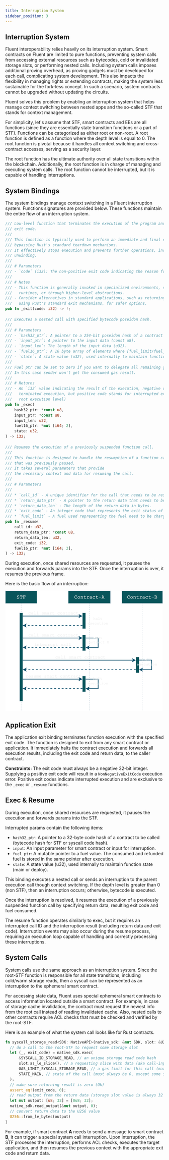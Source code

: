 ```yaml
---
title: Interruption System
sidebar_position: 3
---
```

Interruption System
---

Fluent interoperability relies heavily on its interruption system.
Smart contracts on Fluent are limited to pure functions,
preventing system calls from accessing external resources such as bytecodes, cold or invalidated storage slots,
or performing nested calls.
Including system calls imposes additional proving overhead,
as proving gadgets must be developed for each call, complicating system development.
This also impacts the flexibility in managing rights or extending contracts,
making the system less sustainable for the fork-less concept.
In such a scenario, system contracts cannot be upgraded without updating the circuits.

Fluent solves this problem by enabling an interruption system that helps manage context switching between nested apps
and the so-called STF that stands for context management.

For simplicity, let's assume that STF, smart contracts and EEs are all functions
(since they are essentially state transition functions or a part of STF).
Functions can be categorized as either root or non-root.
A root function is defined as a function where the depth level is equal to 0.
The root function is pivotal because it handles all context switching and cross-contract accesses,
serving as a security layer.

The root function has the ultimate authority over all state transitions within the blockchain.
Additionally, the root function is in charge of managing and executing system calls.
The root function cannot be interrupted, but it is capable of handling interruptions.

## System Bindings

The system bindings manage context switching in a Fluent interruption system.
Functions signatures are provided below.
These functions maintain the entire flow of an interruption system.

```rust
/// Low-level function that terminates the execution of the program and exits with the specified
/// exit code.
///
/// This function is typically used to perform an immediate and final exit of a program,
/// bypassing Rust's standard teardown mechanisms.
/// It effectively stops execution and prevents further operations, including cleanup or
/// unwinding.
///
/// # Parameters
/// - `code` (i32): The non-positive exit code indicating the reason for termination.
///
/// # Notes
/// - This function is generally invoked in specialized environments, such as WebAssembly
///   runtimes, or through higher-level abstractions.
/// - Consider alternatives in standard applications, such as returning control to the caller or
///   using Rust's standard exit mechanisms, for safer options.
pub fn _exit(code: i32) -> !;

/// Executes a nested call with specified bytecode poseidon hash.
///
/// # Parameters
/// - `hash32_ptr`: A pointer to a 254-bit poseidon hash of a contract to be called.
/// - `input_ptr`: A pointer to the input data (const u8).
/// - `input_len`: The length of the input data (u32).
/// - `fuel16_ptr`: A 16 byte array of elements where [fuel_limit/fuel_used, fuel_refunded]
/// - `state`: A state value (u32), used internally to maintain function state.
///
/// Fuel ptr can be set to zero if you want to delegate all remaining gas.
/// In this case sender won't get the consumed gas result.
///
/// # Returns
/// - An `i32` value indicating the result of the execution, negative or zero result stands for
///   terminated execution, but positive code stands for interrupted execution (works only for
///   root execution level)
pub fn _exec(
    hash32_ptr: *const u8,
    input_ptr: *const u8,
    input_len: u32,
    fuel16_ptr: *mut [i64; 2],
    state: u32,
) -> i32;

/// Resumes the execution of a previously suspended function call.
///
/// This function is designed to handle the resumption of a function call
/// that was previously paused.
/// It takes several parameters that provide
/// the necessary context and data for resuming the call.
///
/// # Parameters
///
/// * `call_id` - A unique identifier for the call that needs to be resumed.
/// * `return_data_ptr` - A pointer to the return data that needs to be passed back to the resuming function. This should point to a byte array.
/// * `return_data_len` - The length of the return data in bytes.
/// * `exit_code` - An integer code that represents the exit status of the resuming function. Typically, this might be 0 for success or an error code for failure.
/// * `fuel_limit` - A fuel used representing the fuel need to be charged, also it puts a consumed fuel result into the same pointer
pub fn _resume(
    call_id: u32,
    return_data_ptr: *const u8,
    return_data_len: u32,
    exit_code: i32,
    fuel16_ptr: *mut [i64; 2],
) -> i32;
```

During execution, once shared resources are requested, it pauses the execution and forwards params into the STF.
Once the interruption is over, it resumes the previous frame.

Here is the basic flow of an interruption:

![Interruption Flow](../../../../static/img/kb/interruption-flow.png)

## Application Exit

The application exit binding terminates function execution with the specified exit code. The function is designed to
exit from any smart contract or application. It immediately halts the contract execution and forwards all execution
results, including the exit code and return data, to the caller contract.

**Constraints:**
The exit code must always be a negative 32-bit integer.
Supplying a positive exit code will result in a `NonNegativeExitCode` execution error.
Positive exit codes indicate interrupted execution and are exclusive to the `_exec` or `_resume` functions.

## Exec & Resume

During execution, once shared resources are requested, it pauses the execution and forwards params into the STF.

Interrupted params contain the following items:

- `hash32_ptr`: A pointer to a 32-byte code hash of a contract to be called (bytecode hash for STF or syscall code
  hash).
- `input`: An input parameter for smart contract or input for interruption.
- `fuel_ptr`: A mutable pointer to a fuel value. The consumed and refunded fuel is stored in the same pointer after
  execution.
- `state`: A state value (u32), used internally to maintain function state (main or deploy).

This binding executes a nested call or sends an interruption to the parent execution call though context switching. If
the depth level is greater than 0 (non STF), then an interruption occurs; otherwise, bytecode is executed.

Once the interruption is resolved, it resumes the execution of a previously suspended function call by specifying return
data, resulting exit code and fuel consumed.

The resume function operates similarly to exec,
but it requires an interrupted call ID and the interruption result (including return data and exit code).
Interruption events may also occur during the resume process,
requiring an execution loop capable of handling and correctly processing these interruptions.

## System Calls

System calls use the same approach as an interruption system.
Since the root-STF function is responsible for all state transitions, including cold/warm storage reads, then a syscall
can be represented as an interruption to the ephemeral smart contract.

For accessing state data, Fluent uses special ephemeral smart contracts to access information located outside a smart
contract. For example, in case of storage cache invalidation, the contract must request the newest info from the root
call instead of reading invalidated cache. Also, nested calls to other contracts require ACL checks that must be checked
and verified by the root-STF.

Here is an example of what the system call looks like for Rust contracts.

```rust
fn syscall_storage_read<SDK: NativeAPI>(native_sdk: &mut SDK, slot: &U256) -> U256 {
  // do a call to the root-STF to request some storage slot
  let (_, exit_code) = native_sdk.exec(
      &SYSCALL_ID_STORAGE_READ, // an unique storage read code hash
      slot.as_le_slice(), // a requesting slice with data (aka call-input)
      GAS_LIMIT_SYSCALL_STORAGE_READ, // a gas limit for this call (max threshold)
      STATE_MAIN, // state of the call (must always be 0, except some special tricky cases)
  );
  // make sure returning result is zero (Ok)
  assert_eq!(exit_code, 0);
  // read output from the return data (storage slot value is always 32 bytes)
  let mut output: [u8; 32] = [0u8; 32];
  native_sdk.read_output(&mut output, 0);
  // convert return data to the U256 value
  U256::from_le_bytes(output)
}
```

For example, if smart contract **A** needs to send a message to smart contract **B**, it can trigger a special system
call interruption.
Upon interruption, the STF processes the interruption, performs ACL checks, executes the target application, and then
resumes the previous context with the appropriate exit code and return data.
